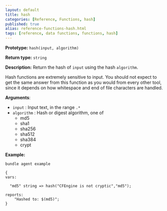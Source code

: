 ```yaml
---
layout: default
title: hash
categories: [Reference, Functions, hash]
published: true
alias: reference-functions-hash.html
tags: [reference, data functions, functions, hash]
---
```


**Prototype:** `hash(input, algorithm)`

**Return type:** `string`

**Description:** Return the hash of `input` using the hash `algorithm`.

Hash functions are extremely sensitive to input. You should not expect
to get the same answer from this function as you would from every other
tool, since it depends on how whitespace and end of file characters are
handled.

**Arguments**:

* `input` : Input text, in the range `.*`
* `algorithm` : Hash or digest algorithm, one of
  * md5
  * sha1
  * sha256
  * sha512
  * sha384
  * crypt   

**Example:**

```cf3
bundle agent example

{     
vars:

  "md5" string => hash("CFEngine is not cryptic","md5");

reports:
    "Hashed to: $(md5)";
}
```


